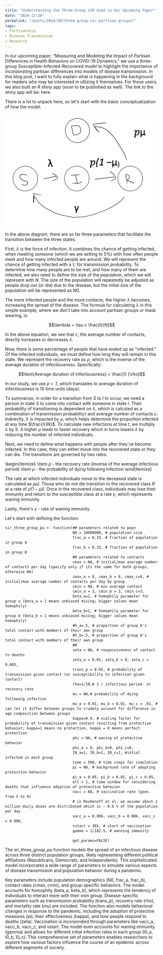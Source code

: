 ```yaml
---
title: "Understanding the Three-Group SIR Used in Our Upcoming Paper"
date: "2024-12-20"
permalink: "/posts/2024/20/three-group-sir-partisan-groups/"
tags:
- Partisanship
- Disease Transmission
- Research
---
```


In our upcoming paper, "Measuring and Modeling the Impact of Partisan Differences in Health Behaviors on COVID-19 Dynamics," we use a three-group Susceptible-Infected-Recovered model to highlight the importance of incorporating partisan differences into models of disease transmission. In this blog post, I want to fully explain what is happening in the background for readers who may be interested in utlizing it themselves. For those users, we also built an R shiny app (soon to be published as well). The link to the shiny app will be: here.

There is a lot to unpack here, so let's start with the basic conceptualization of how the model. 

<p align="center"> <img src="/images/simple_sir.png" alt="Basic SIR"> </p>

In the above diagram, there are so far three parameters that facilitate the transition between the three states. 

First, $\lambda$ is the force of infection. It combines the chance of getting infected, when meeting someone (which we are setting to 5%) with how often people meet and how many infected people are around. We will represent the chance of getting infected with a $\tau$, for transmission probability. To determine how many people are to be met, and how many of them are infected, we also need to define the size of the population, which we will represent with $N$. The size of the population will repeatedly be adjusted as people drop out (or die) due to the disease, but the initial size of the population will be represented as $N0$. 

The more infected people and the more contacts, the higher $\lambda$ becomes, increasing the spread of the disease. The formula for calculating $\lambda$ in this simple example, where we don't take into account partisan groups or mask wearing, is:

<p style="text-align: center;">
$$\lambda = \tau c \frac{I}{N}$$
</p>

In the above equation, we see that $c$, the average number of contacts, directly increases or decreases $\lambda$.

Now, there is some percentage of people that have ended up as "infected." Of the infected individuals, we must define how long they will remain in this state. We represent the recovery rate as $\rho$, which is the inverse of the average duration of infectiousness. Specifically:

<p style="text-align: center;">
$$\text{Average duration of infectiousness} = \frac{1} {\rho}$$
</p>

In our study, we use $\rho$ = .1, which translates to average duration of infectiousness is 10 time units (days). 

To summarize, in order for a transition from $S$ to $I$ to occur, we need a person in state $S$ to come into contact with someone in state $I$. Their probability of transitioning is dependent on $\lambda$, which is calcuted as a combination of transmission probability$\tau$ and average number of contacts $c$. Indirectly, $\lambda$ is impacted by $\rho$, which helps determine the proportion infected at any time $\frac{I}{N}$. To calculate new infections at time t, we multiply $\lambda$ by $S$. A higher $\rho$ leads to faster recovery which in turns lowers $\lambda$ by reducing the number of infected individuals. 

Next, we need to define what happens with people after they've become infected. In this case, they can either move into the recovered state or they can die. The transitions are governed by two rates:

\begin{itemize}
    \item $\rho$ - the recovery rate (inverse of the average infectious period)
    \item $\mu$ - the probability of dying following infection
\end{itemize}

The rate at which infected individuals move to the deceased state is calculated as $\rho \mu I$. Those who do not die transition to the recovered class $R$ at a rate of $\rho(1-\mu)I$. Once in the recovered class, individuals may lose their immunity and return to the susceptible class at a rate $\gamma$, which represents waning immunity.

Lastly, there's $\gamma$ - rate of waning immunity.

Let's start with defining the function:

```{r}
sir_three_group_pu <- function(## parameters related to popn
                               N0 = 10000000, # population size
                               frac_a = 0.33, # fraction of population in group A
                               frac_b = 0.33, # fraction of population in group B
                               ## parameters related to contacts
                               cmax = NA, # initial/max average number of contacts per day (specify only if its the same for both groups, otherwise NA)
                               cmax_a = 8, cmax_b = 8, cmax_c=8, # initial/max average number of contacts per day by group 
                               cmin = NA, # min average contact
                               cmin_a = 3, cmin_b = 3, cmin_c=3,
                               beta_a=1, # homophily parameter for group a (beta_a = 1 means unbiased mixing; bigger values mean homophily) 
                               beta_b=1, # homophily parameter for group b (beta_b = 1 means unbiased mixing; bigger values mean homophily) 
                               #h_a=.5, # proportion of group A's total contact with members of their own group 
                               #h_b=.5, # proportion of group A's total contact with members of their own group 
                               ##
                               zeta = NA, # responsiveness of contact to deaths
                               zeta_a = 0.01, zeta_b = 0, zeta_c = 0.005,
                               trans_p = 0.05, # probability of transmission given contact (or susceptibility to infection given contact)
                               rho=1/10,# 1 / infectious period  or recovery rate
                               mu = NA,# probability of dying following infection
                               mu_a = 0.01, mu_b = 0.01, mu_c = .01, # can let it differ between groups to crudely account for difference in age composition between groups
                               kappa=0.9, # scaling factor for probability of transmission given contact resulting from protective behavior; kappa=1 means no protection, kappa = 0 means perfect protection
                               phi = NA, # waning of protective behavior
                               phi_a = 0, phi_b=0, phi_c=0,
                               I0_a=1, I0_b=1, I0_c=1, #intial infected in each group
                               time = 500, # time steps for simulation
                               pi = NA, # background rate of adopting protective behavior
                               pi_a = 0.05, pi_b = 0.05, pi_c = 0.05,
                               ell = 1, # time window for considering deaths that influence adoption of protective behavior
                               vacc = NA, # vaccination rate (goes from S to R)
                               # in Roubenoff et al. we assume about 2 million daily doses are distributed which is ~ 0.6 % of the population per day
                               vacc_a = 0.006, vacc_b = 0.006, vacc_c = 0.006,
                               vstart = 365, # start of vaccination
                               gamma = 1/182.5, # wanning immunity
                               
                               get_params=FALSE)
```

The sir_three_group_pu function models the spread of an infectious disease across three distinct population groups, likely representing different political affiliations (Republicans, Democrats, and Independents). This sophisticated model incorporates a wide range of parameters to simulate various aspects of disease transmission and population behavior during a pandemic.

Key parameters include population demographics (N0, frac_a, frac_b), contact rates (cmax, cmin), and group-specific behaviors. The model accounts for homophily (beta_a, beta_b), which represents the tendency of individuals to interact more with their own group. Disease-specific parameters such as transmission probability (trans_p), recovery rate (rho), and mortality rate (mu) are included. The function also models behavioral changes in response to the pandemic, including the adoption of protective measures (pi), their effectiveness (kappa), and how people respond to deaths (zeta). Vaccination is incorporated through parameters like vacc_a, vacc_b, vacc_c, and vstart. The model even accounts for waning immunity (gamma) and allows for different initial infection rates in each group (I0_a, I0_b, I0_c). This comprehensive set of parameters enables researchers to explore how various factors influence the course of an epidemic across different segments of society.
